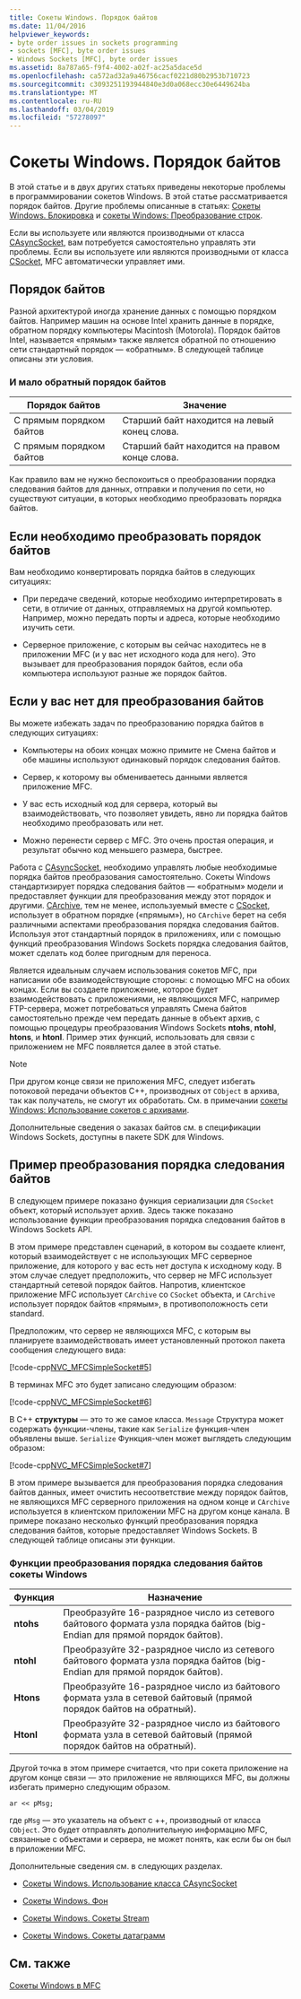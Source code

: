 ```yaml
---
title: Сокеты Windows. Порядок байтов
ms.date: 11/04/2016
helpviewer_keywords:
- byte order issues in sockets programming
- sockets [MFC], byte order issues
- Windows Sockets [MFC], byte order issues
ms.assetid: 8a787a65-f9f4-4002-a02f-ac25a5dace5d
ms.openlocfilehash: ca572ad32a9a46756cacf0221d80b2953b710723
ms.sourcegitcommit: c3093251193944840e3d0a068ecc30e6449624ba
ms.translationtype: MT
ms.contentlocale: ru-RU
ms.lasthandoff: 03/04/2019
ms.locfileid: "57278097"
---
```

# <a name="windows-sockets-byte-ordering"></a>Сокеты Windows. Порядок байтов

В этой статье и в двух других статьях приведены некоторые проблемы в программировании сокетов Windows. В этой статье рассматривается порядок байтов. Другие проблемы описанные в статьях: [Сокеты Windows. Блокировка](../mfc/windows-sockets-blocking.md) и [сокеты Windows: Преобразование строк](../mfc/windows-sockets-converting-strings.md).

Если вы используете или являются производными от класса [CAsyncSocket](../mfc/reference/casyncsocket-class.md), вам потребуется самостоятельно управлять эти проблемы. Если вы используете или являются производными от класса [CSocket](../mfc/reference/csocket-class.md), MFC автоматически управляет ими.

## <a name="byte-ordering"></a>Порядок байтов

Разной архитектурой иногда хранение данных с помощью порядком байтов. Например машин на основе Intel хранить данные в порядке, обратном порядку компьютеры Macintosh (Motorola). Порядок байтов Intel, называется «прямым» также является обратной по отношению сети стандартный порядок — «обратным». В следующей таблице описаны эти условия.

### <a name="big--and-little-endian-byte-ordering"></a>И мало обратный порядок байтов

|Порядок байтов|Значение|
|-------------------|-------------|
|С прямым порядком байтов|Старший байт находится на левый конец слова.|
|С прямым порядком байтов|Старший байт находится на правом конце слова.|

Как правило вам не нужно беспокоиться о преобразовании порядка следования байтов для данных, отправки и получения по сети, но существуют ситуации, в которых необходимо преобразовать порядка байтов.

## <a name="when-you-must-convert-byte-orders"></a>Если необходимо преобразовать порядок байтов

Вам необходимо конвертировать порядка байтов в следующих ситуациях:

- При передаче сведений, которые необходимо интерпретировать в сети, в отличие от данных, отправляемых на другой компьютер. Например, можно передать порты и адреса, которые необходимо изучить сети.

- Серверное приложение, с которым вы сейчас находитесь не в приложении MFC (и у вас нет исходного кода для него). Это вызывает для преобразования порядок байтов, если оба компьютера используют разные же порядок байтов.

## <a name="when-you-do-not-have-to-convert-byte-orders"></a>Если у вас нет для преобразования байтов

Вы можете избежать задач по преобразованию порядка байтов в следующих ситуациях:

- Компьютеры на обоих концах можно примите не Смена байтов и обе машины используют одинаковый порядок следования байтов.

- Сервер, к которому вы обмениваетесь данными является приложение MFC.

- У вас есть исходный код для сервера, который вы взаимодействовать, что позволяет увидеть, явно ли порядка байтов необходимо преобразовать или нет.

- Можно перенести сервер с MFC. Это очень простая операция, и результат обычно код меньшего размера, быстрее.

Работа с [CAsyncSocket](../mfc/reference/casyncsocket-class.md), необходимо управлять любые необходимые порядка байтов преобразования самостоятельно. Сокеты Windows стандартизирует порядка следования байтов — «обратным» модели и предоставляет функции для преобразования между этот порядок и другими. [CArchive](../mfc/reference/carchive-class.md), тем не менее, используемый вместе с [CSocket](../mfc/reference/csocket-class.md), использует в обратном порядке («прямым»), но `CArchive` берет на себя различными аспектами преобразования порядка следования байтов. Используя этот стандартный порядок в приложениях, или с помощью функций преобразования Windows Sockets порядка следования байтов, может сделать код более пригодным для переноса.

Является идеальным случаем использования сокетов MFC, при написании обе взаимодействующие стороны: с помощью MFC на обоих концах. Если вы создаете приложение, которое будет взаимодействовать с приложениями, не являющихся MFC, например FTP-сервера, может потребоваться управлять Смена байтов самостоятельно прежде чем передать данные в объект архив, с помощью процедуры преобразования Windows Sockets **ntohs**, **ntohl**, **htons**, и **htonl**. Пример этих функций, использовать для связи с приложением не MFC появляется далее в этой статье.

> [!NOTE]
>  При другом конце связи не приложения MFC, следует избегать потоковой передачи объектов C++, производных от `CObject` в архива, так как получатель, не смогут их обработать. См. в примечании [сокеты Windows: Использование сокетов с архивами](../mfc/windows-sockets-using-sockets-with-archives.md).

Дополнительные сведения о заказах байтов см. в спецификации Windows Sockets, доступны в пакете SDK для Windows.

## <a name="a-byte-order-conversion-example"></a>Пример преобразования порядка следования байтов

В следующем примере показано функция сериализации для `CSocket` объект, который использует архив. Здесь также показано использование функции преобразования порядка следования байтов в Windows Sockets API.

В этом примере представлен сценарий, в котором вы создаете клиент, который взаимодействует с не использующих MFC серверное приложение, для которого у вас есть нет доступа к исходному коду. В этом случае следует предположить, что сервер не MFC использует стандартный сетевой порядок байтов. Напротив, клиентское приложение MFC использует `CArchive` со `CSocket` объекта, и `CArchive` использует порядок байтов «прямым», в противоположность сети standard.

Предположим, что сервер не являющихся MFC, с которым вы планируете взаимодействовать имеет установленный протокол пакета сообщения следующего вида:

[!code-cpp[NVC_MFCSimpleSocket#5](../mfc/codesnippet/cpp/windows-sockets-byte-ordering_1.cpp)]

В терминах MFC это будет записано следующим образом:

[!code-cpp[NVC_MFCSimpleSocket#6](../mfc/codesnippet/cpp/windows-sockets-byte-ordering_2.cpp)]

В C++ **структуры** — это то же самое класса. `Message` Структура может содержать функции-члены, такие как `Serialize` функция-член объявлены выше. `Serialize` Функция-член может выглядеть следующим образом:

[!code-cpp[NVC_MFCSimpleSocket#7](../mfc/codesnippet/cpp/windows-sockets-byte-ordering_3.cpp)]

В этом примере вызывается для преобразования порядка следования байтов данных, имеет очистить несоответствие между порядок байтов, не являющихся MFC серверного приложения на одном конце и `CArchive` используется в клиентском приложении MFC на другом конце канала. В примере показано несколько функций преобразования порядка следования байтов, которые предоставляет Windows Sockets. В следующей таблице описаны эти функции.

### <a name="windows-sockets-byte-order-conversion-functions"></a>Функции преобразования порядка следования байтов сокеты Windows

|Функция|Назначение|
|--------------|-------------|
|**ntohs**|Преобразуйте 16-разрядное число из сетевого байтового формата узла порядка байтов (big-Endian для прямой порядок байтов).|
|**ntohl**|Преобразуйте 32-разрядное число из сетевого байтового формата узла порядка байтов (big-Endian для прямой порядок байтов).|
|**Htons**|Преобразуйте 16-разрядное число из байтового формата узла в сетевой байтовый (прямой порядок байтов на обратный).|
|**Htonl**|Преобразуйте 32-разрядное число из байтового формата узла в сетевой байтовый (прямой порядок байтов на обратный).|

Другой точка в этом примере считается, что при сокета приложение на другом конце связи — это приложение не являющихся MFC, вы должны избегать примерно следующим образом.

`ar << pMsg;`

где `pMsg` — это указатель на объект с ++, производный от класса `CObject`. Это будет отправлять дополнительную информацию MFC, связанные с объектами и сервера, не может понять, как если бы он был в приложении MFC.

Дополнительные сведения см. в следующих разделах.

- [Сокеты Windows. Использование класса CAsyncSocket](../mfc/windows-sockets-using-class-casyncsocket.md)

- [Сокеты Windows. Фон](../mfc/windows-sockets-background.md)

- [Сокеты Windows. Сокеты Stream](../mfc/windows-sockets-stream-sockets.md)

- [Сокеты Windows. Сокеты датаграмм](../mfc/windows-sockets-datagram-sockets.md)

## <a name="see-also"></a>См. также

[Сокеты Windows в MFC](../mfc/windows-sockets-in-mfc.md)

